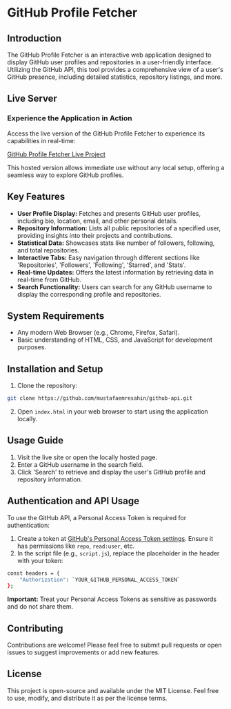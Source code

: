 # GitHub Profile Fetcher

## Introduction

The GitHub Profile Fetcher is an interactive web application designed to display GitHub user profiles and repositories in a user-friendly interface. Utilizing the GitHub API, this tool provides a comprehensive view of a user's GitHub presence, including detailed statistics, repository listings, and more.

## Live Server
### Experience the Application in Action

Access the live version of the GitHub Profile Fetcher to experience its capabilities in real-time:

[GitHub Profile Fetcher Live Project](https://projects.mustafaemresahin.com/github-api)

This hosted version allows immediate use without any local setup, offering a seamless way to explore GitHub profiles.

## Key Features

- **User Profile Display:** Fetches and presents GitHub user profiles, including bio, location, email, and other personal details.
- **Repository Information:** Lists all public repositories of a specified user, providing insights into their projects and contributions.
- **Statistical Data:** Showcases stats like number of followers, following, and total repositories.
- **Interactive Tabs:** Easy navigation through different sections like 'Repositories', 'Followers', 'Following', 'Starred', and 'Stats'.
- **Real-time Updates:** Offers the latest information by retrieving data in real-time from GitHub.
- **Search Functionality:** Users can search for any GitHub username to display the corresponding profile and repositories.

## System Requirements

- Any modern Web Browser (e.g., Chrome, Firefox, Safari).
- Basic understanding of HTML, CSS, and JavaScript for development purposes.

## Installation and Setup

1. Clone the repository:
```bash
git clone https://github.com/mustafaemresahin/github-api.git
```
2. Open `index.html` in your web browser to start using the application locally.

## Usage Guide

1. Visit the live site or open the locally hosted page.
2. Enter a GitHub username in the search field.
3. Click 'Search' to retrieve and display the user's GitHub profile and repository information.

## Authentication and API Usage

To use the GitHub API, a Personal Access Token is required for authentication:

1. Create a token at [GitHub's Personal Access Token settings](https://github.com/settings/tokens). Ensure it has permissions like `repo`, `read:user`, etc.
2. In the script file (e.g., `script.js`), replace the placeholder in the header with your token:

```bash
const headers = {
    "Authorization": `YOUR_GITHUB_PERSONAL_ACCESS_TOKEN`
};
```


**Important:** Treat your Personal Access Tokens as sensitive as passwords and do not share them.

## Contributing

Contributions are welcome! Please feel free to submit pull requests or open issues to suggest improvements or add new features.

## License

This project is open-source and available under the MIT License. Feel free to use, modify, and distribute it as per the license terms.
